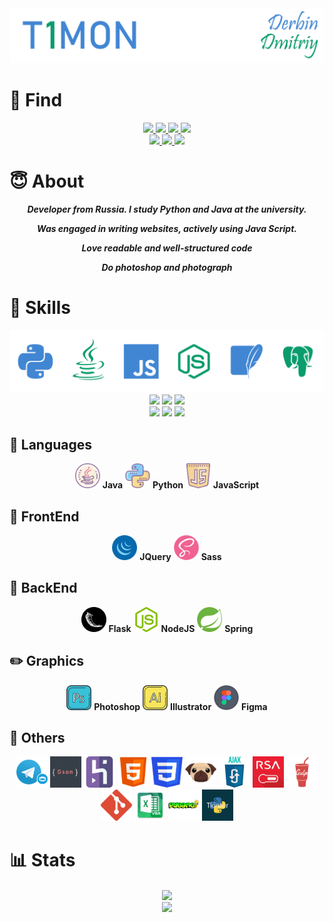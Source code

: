 <img src='pics/nick.png'/>



# 🔎 Find

<div align="center">
    <div>
        <a href="https://vk.com/T1MONVK/">
            <img src="https://img.shields.io/badge/-T1MONVK-blue?style=for-the-badge&logo=vk&logoColor=white">
        </a>
        <a href="https://www.instagram.com/_beauty_is_a_duty_/">
            <img src="https://img.shields.io/badge/-_BEAUTY_IS_A_DUTY_-C13584?style=for-the-badge&logo=instagram&logoColor=white">
        </a>
        <a href="https://t.me/T1TELGRAM">
            <img src="https://img.shields.io/badge/-T1TELEGRAM-0088cc?style=for-the-badge&logo=telegram&logoColor=white">
        </a>
        <a href="https://www.twitch.tv/t1montwitch">
            <img src="https://img.shields.io/badge/-T1MONTWITCH-6441a5?style=for-the-badge&logo=twitch&logoColor=white">
        </a>
    </div>
    <div>
        <a href="+79821207355">
            <img src="https://img.shields.io/badge/-+7(982)%20120%2073%2055-brightgreen?style=for-the-badge&logo=whatsapp&logoColor=white">
        </a>
        <a href="mailto:derbindima5@gmail.com">
            <img src="https://img.shields.io/badge/-derbindima5@gmail.com-c14438?style=for-the-badge&logo=Gmail&logoColor=white">
        </a>
        <a href="https://github.com/T1GIT/">
            <img src="https://img.shields.io/badge/-T1GIT-grey?style=for-the-badge&logo=github&logoColor=white">
        </a>
    </div>
</div>


# 😇 About


<div align="center">
    <b><i>
        <p>Developer from Russia. I study Python and Java at the university.</p>
        <p>Was engaged in writing websites, actively using Java Script.</p>
        <p>Love readable and well-structured code</p>
        <p>Do photoshop and photograph</p>
    </i></b>
</div>

# 💪 Skills
<img src='pics/langs.png' alt="Skills"/>

<div align="center">
    <div>
        <img src="https://img.shields.io/badge/OS-Windows%2010-informational?style=flat-square&logo=windows&logoColor=4186d3&color=0a9c6d">
        <img src="https://img.shields.io/badge/OS-Ubuntu-informational?style=flat-square&logo=ubuntu&logoColor=4186d3&color=0a9c6d">
        <img src="https://img.shields.io/badge/OS-Mint-informational?style=flat-square&logo=linux&logoColor=4186d3&color=0a9c6d">
    </div>
    <div>
        <img src="https://img.shields.io/badge/IDE-PyCharm-informational?style=flat-square&logo=pycharm&logoColor=4186d3&color=0a9c6d">
        <img src="https://img.shields.io/badge/IDE-ItelliJ-informational?style=flat-square&logo=intellij-idea&logoColor=4186d3&color=0a9c6d">
        <img src="https://img.shields.io/badge/IDE-WebStorm-informational?style=flat-square&logo=webstorm&logoColor=4186d3&color=0a9c6d">
    </div>
</div>

## 👅 Languages
<div align="center">
    <img src='icons/skills/java.png' width="40" height="40"/> 
    <b>Java</b>
    <img src='icons/skills/python.png' width="40" height="40"/> 
    <b>Python</b>
    <img src='icons/skills/js.png' width="40" height="40"/>
    <b>JavaScript</b>
</div>

## 👀 FrontEnd
<div align="center">
    <img src='icons/skills/jquery.png' width="40" height="40"/> 
    <b>JQuery</b>
    <img src='icons/skills/sass.png' width="40" height="40"/> 
    <b>Sass</b>
</div>

## 📡 BackEnd
<div align="center">
    <img src='icons/skills/flasks.png' width="40" height="40"/> 
    <b>Flask</b>
    <img src='icons/skills/nodejs.png' width="40" height="40"/> 
    <b>NodeJS</b>
    <img src='icons/skills/spring.png' width="40" height="40"/> 
    <b>Spring</b>
</div>

## ✏️ Graphics
<div align="center">
    <img src='icons/skills/ps.png' width="40" height="40"/> 
    <b>Photoshop</b>
    <img src='icons/skills/ai.png' width="40" height="40"/> 
    <b>Illustrator</b>
    <img src='icons/skills/figma.png' width="40" height="40"/> 
    <b>Figma</b>
</div>

## 📜 Others
<div align="center">
    <img src='icons/other/bot.png' width="50" height="50"/>
    <img src='icons/other/gson.png' width="50" height="50"/>
    <img src='icons/other/heroku.png' width="50" height="50"/>
    <img src='icons/other/html.png' width="50" height="50"/>
    <img src='icons/other/css.png' width="50" height="50"/>
    <img src='icons/other/pug.svg' width="50" height="50"/>
    <img src='icons/other/ajax.png' width="50" height="50"/>
    <img src='icons/other/rsa.jpg' width="50" height="50"/>
    <img src='icons/other/gulp.png' width="50" height="50"/>
    <img src='icons/other/git.svg' width="50" height="50"/>
    <img src='icons/other/vba.png' width="50" height="50"/>
    <img src='icons/other/pygame.png' width="50" height="50"/>
    <img src='icons/other/tkinter.png' width="50" height="50"/>
</div>


# 📊 Stats

<div align="center">
    <img src="https://github-readme-stats.vercel.app/api?username=T1GIT&show_icons=true&theme=radical&hide=issues,contribs&include_all_commits=true)](https://github.com/T1GIT/github-readme-stats&custom_title=Statistics" align="center" />
</div> 

<div align="center">
    <img src="https://github-readme-stats.vercel.app/api/top-langs/?username=T1GIT&exclude_repo=Player&theme=vue-dark&layout=compact&langs_count=4)](https://github.com/anuraghazra/github-readme-stats" align="center" />
</div> 
